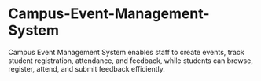 # Campus-Event-Management-System
Campus Event Management System enables staff to create events, track student registration, attendance, and feedback, while students can browse, register, attend, and submit feedback efficiently.
